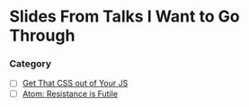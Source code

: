 # Slides From Talks I Want to Go Through

### Category
- [ ] [Get That CSS out of Your JS](https://speakerdeck.com/bhough/get-that-css-out-of-your-js)
- [ ] [Atom: Resistance is Futile](https://speakerdeck.com/akmur/atom-resistance-is-futile)
